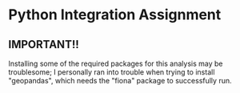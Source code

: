 # Python Integration Assignment
## IMPORTANT!!
Installing some of the required packages for this analysis may be troublesome; I personally ran into 
trouble when trying to install "geopandas", which needs the "fiona" package to successfully run.
